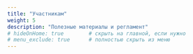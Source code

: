 ```yaml
---
title: "Участникам"
weight: 5
description: "Полезные материалы и регламент"
# hideOnHome: true        # скрыть на главной, если нужно
# menu_exclude: true      # полностью скрыть из меню
---
```

